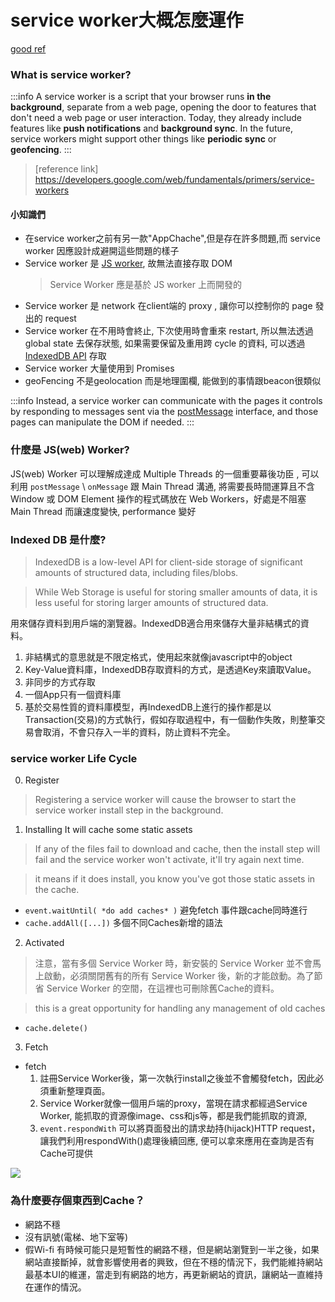 # service worker大概怎麼運作

[good ref](https://www.slideshare.net/grigs/designing-progressive-web-apps)


### What is service worker?
:::info
A service worker is a script that your browser runs **in the background**, separate from a web page, opening the door to features that don't need a web page or user interaction. Today, they already include features like **push notifications** and **background sync**. In the future, service workers might support other things like **periodic sync** or **geofencing**.
:::

> [reference link] https://developers.google.com/web/fundamentals/primers/service-workers


#### 小知識們
- 在service worker之前有另一款"AppChache",但是存在許多問題,而 service worker 因應設計成避開這些問題的樣子
- Service worker 是 [JS worker](#什麼是-JSweb-Worker), 故無法直接存取 DOM 
    > Service Worker 應是基於 JS worker 上而開發的
- Service worker 是 network 在client端的 proxy , 讓你可以控制你的 page 發出的 request
- Service worker 在不用時會終止, 下次使用時會重來 restart, 所以無法透過global state 去保存狀態, 如果需要保留及重用跨 cycle 的資料, 可以透過 [IndexedDB API](https://developer.mozilla.org/en-US/docs/Web/API/IndexedDB_API) 存取
- Service worker 大量使用到 Promises
- geoFencing 不是geolocation 而是地理圍欄, 能做到的事情跟beacon很類似
    
:::info
Instead, a service worker can communicate with the pages it controls by responding to messages sent via the [postMessage](https://html.spec.whatwg.org/multipage/workers.html#dom-worker-postmessage) interface, and those pages can manipulate the DOM if needed.
:::


### 什麼是 JS(web) Worker?
JS(web) Worker 可以理解成達成 Multiple Threads 的一個重要幕後功臣 , 可以利用 `postMessage` \ `onMessage` 跟 Main Thread 溝通, 將需要長時間運算且不含 Window 或 DOM Element 操作的程式碼放在 Web Workers，好處是不阻塞 Main Thread 而讓速度變快, performance 變好


### Indexed DB 是什麼?
> IndexedDB is a low-level API for client-side storage of significant amounts of structured data, including files/blobs.

> While Web Storage is useful for storing smaller amounts of data, it is less useful for storing larger amounts of structured data.

用來儲存資料到用戶端的瀏覽器。IndexedDB適合用來儲存大量非結構式的資料。

1. 非結構式的意思就是不限定格式，使用起來就像javascript中的object
2. Key-Value資料庫，IndexedDB存取資料的方式，是透過Key來讀取Value。
3. 非同步的方式存取
4. 一個App只有一個資料庫
5. 基於交易性質的資料庫模型，再IndexedDB上進行的操作都是以Transaction(交易)的方式執行，假如存取過程中，有一個動作失敗，則整筆交易會取消，不會只存入一半的資料，防止資料不完全。

### service worker Life Cycle

0. Register 
>Registering a service worker will cause the browser to start the service worker install step in the background.
1. Installing
It will cache some static assets
>  If any of the files fail to download and cache, then the install step will fail and the service worker won't activate, it'll try again next time.

>  it means if it does install, you know you've got those static assets in the cache.
- `event.waitUntil( *do add caches* )` 避免fetch 事件跟cache同時進行
- `cache.addAll([...])` 多個不同Caches新增的語法

2. Activated
> 注意，當有多個 Service Worker 時，新安裝的 Service Worker 並不會馬上啟動，必須關閉舊有的所有 Service Worker 後，新的才能啟動。為了節省 Service Worker 的空間，在這裡也可刪除舊Cache的資料。

> this is a great opportunity for handling any management of old caches
- `cache.delete()`

3. Fetch
 - fetch
    1. 註冊Service Worker後，第一次執行install之後並不會觸發fetch，因此必須重新整理頁面。
    2. Service Worker就像一個用戶端的proxy，當現在請求都經過Service Worker, 能抓取的資源像image、css和js等，都是我們能抓取的資源,
    3. `event.respondWith` 可以將頁面發出的請求劫持(hijack)HTTP request，讓我們利用respondWith()處理後續回應, 便可以拿來應用在查詢是否有Cache可提供

![](https://i.imgur.com/1C0eHWt.png)

### 為什麼要存個東西到Cache？
- 網路不穩
- 沒有訊號(電梯、地下室等)
- 假Wi-fi 有時候可能只是短暫性的網路不穩，但是網站瀏覽到一半之後，如果網站直接斷掉，就會影響使用者的興致，但在不穩的情況下，我們能維持網站最基本UI的維運，當走到有網路的地方，再更新網站的資訊，讓網站一直維持在運作的情況。
